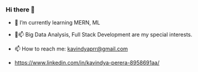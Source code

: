 ### Hi there 👋

- 🌱 I’m currently learning MERN, ML
- 🌱📫 Big Data Analysis, Full Stack Development are my special interests.

- 📫 How to reach me: kavindyaprr@gmail.com
- https://www.linkedin.com/in/kavindya-perera-8958691aa/


